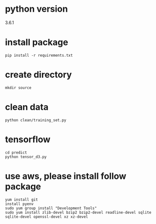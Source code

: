 # python version
3.6.1

# install package
```
pip install -r requirements.txt
```

# create directory
```
mkdir source
```

# clean data
```
python clean/training_set.py
```

# tensorflow
```
cd predict
python tensor_d3.py
```

# use aws, please install follow package
```
yum install git
install pyenv
sudo yum group install "Development Tools"
sudo yum install zlib-devel bzip2 bzip2-devel readline-devel sqlite sqlite-devel openssl-devel xz xz-devel
```